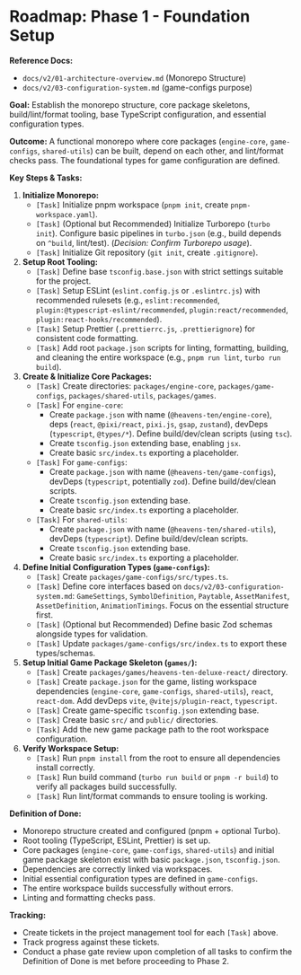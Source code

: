 # Roadmap: Phase 1 - Foundation Setup

**Reference Docs:**
*   `docs/v2/01-architecture-overview.md` (Monorepo Structure)
*   `docs/v2/03-configuration-system.md` (game-configs purpose)

**Goal:** Establish the monorepo structure, core package skeletons, build/lint/format tooling, base TypeScript configuration, and essential configuration types.

**Outcome:** A functional monorepo where core packages (`engine-core`, `game-configs`, `shared-utils`) can be built, depend on each other, and lint/format checks pass. The foundational types for game configuration are defined.

**Key Steps & Tasks:**

1.  **Initialize Monorepo:**
    *   `[Task]` Initialize pnpm workspace (`pnpm init`, create `pnpm-workspace.yaml`).
    *   `[Task]` (Optional but Recommended) Initialize Turborepo (`turbo init`). Configure basic pipelines in `turbo.json` (e.g., build depends on `^build`, lint/test). (*Decision: Confirm Turborepo usage*).
    *   `[Task]` Initialize Git repository (`git init`, create `.gitignore`).
2.  **Setup Root Tooling:**
    *   `[Task]` Define base `tsconfig.base.json` with strict settings suitable for the project.
    *   `[Task]` Setup ESLint (`eslint.config.js` or `.eslintrc.js`) with recommended rulesets (e.g., `eslint:recommended`, `plugin:@typescript-eslint/recommended`, `plugin:react/recommended`, `plugin:react-hooks/recommended`).
    *   `[Task]` Setup Prettier (`.prettierrc.js`, `.prettierignore`) for consistent code formatting.
    *   `[Task]` Add root `package.json` scripts for linting, formatting, building, and cleaning the entire workspace (e.g., `pnpm run lint`, `turbo run build`).
3.  **Create & Initialize Core Packages:**
    *   `[Task]` Create directories: `packages/engine-core`, `packages/game-configs`, `packages/shared-utils`, `packages/games`.
    *   `[Task]` For `engine-core`:
        *   Create `package.json` with name (`@heavens-ten/engine-core`), deps (`react`, `@pixi/react`, `pixi.js`, `gsap`, `zustand`), devDeps (`typescript`, `@types/*`). Define build/dev/clean scripts (using `tsc`).
        *   Create `tsconfig.json` extending base, enabling `jsx`.
        *   Create basic `src/index.ts` exporting a placeholder.
    *   `[Task]` For `game-configs`:
        *   Create `package.json` with name (`@heavens-ten/game-configs`), devDeps (`typescript`, potentially `zod`). Define build/dev/clean scripts.
        *   Create `tsconfig.json` extending base.
        *   Create basic `src/index.ts` exporting a placeholder.
    *   `[Task]` For `shared-utils`:
        *   Create `package.json` with name (`@heavens-ten/shared-utils`), devDeps (`typescript`). Define build/dev/clean scripts.
        *   Create `tsconfig.json` extending base.
        *   Create basic `src/index.ts` exporting a placeholder.
4.  **Define Initial Configuration Types (`game-configs`):**
    *   `[Task]` Create `packages/game-configs/src/types.ts`.
    *   `[Task]` Define core interfaces based on `docs/v2/03-configuration-system.md`: `GameSettings`, `SymbolDefinition`, `Paytable`, `AssetManifest`, `AssetDefinition`, `AnimationTimings`. Focus on the essential structure first.
    *   `[Task]` (Optional but Recommended) Define basic Zod schemas alongside types for validation.
    *   `[Task]` Update `packages/game-configs/src/index.ts` to export these types/schemas.
5.  **Setup Initial Game Package Skeleton (`games/`):**
    *   `[Task]` Create `packages/games/heavens-ten-deluxe-react/` directory.
    *   `[Task]` Create `package.json` for the game, listing workspace dependencies (`engine-core`, `game-configs`, `shared-utils`), `react`, `react-dom`. Add devDeps `vite`, `@vitejs/plugin-react`, `typescript`.
    *   `[Task]` Create game-specific `tsconfig.json` extending base.
    *   `[Task]` Create basic `src/` and `public/` directories.
    *   `[Task]` Add the new game package path to the root workspace configuration.
6.  **Verify Workspace Setup:**
    *   `[Task]` Run `pnpm install` from the root to ensure all dependencies install correctly.
    *   `[Task]` Run build command (`turbo run build` or `pnpm -r build`) to verify all packages build successfully.
    *   `[Task]` Run lint/format commands to ensure tooling is working.

**Definition of Done:**
*   Monorepo structure created and configured (pnpm + optional Turbo).
*   Root tooling (TypeScript, ESLint, Prettier) is set up.
*   Core packages (`engine-core`, `game-configs`, `shared-utils`) and initial game package skeleton exist with basic `package.json`, `tsconfig.json`.
*   Dependencies are correctly linked via workspaces.
*   Initial essential configuration types are defined in `game-configs`.
*   The entire workspace builds successfully without errors.
*   Linting and formatting checks pass.

**Tracking:**
*   Create tickets in the project management tool for each `[Task]` above.
*   Track progress against these tickets.
*   Conduct a phase gate review upon completion of all tasks to confirm the Definition of Done is met before proceeding to Phase 2.
